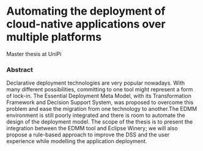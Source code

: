 # Automating the deployment of cloud-native applications over multiple platforms

Master thesis at UniPi

### Abstract

Declarative deployment technologies are very popular nowadays.
With many different possibilities, committing to one tool might represent a form of lock-in. The Essential Deployment Meta Model, with its Transformation Framework and Decision Support System, was proposed to overcome this problem and ease the migration from one technology to another.The EDMM environment is still poorly integrated and there is room to automate the design of the deployment model. The scope of the thesis is to present the integration between the EDMM tool and Eclipse Winery; we will also propose a rule-based approach to improve the DSS and the user experience while modelling the application deployment. 